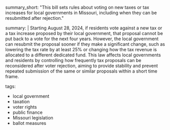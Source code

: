 summary_short: "This bill sets rules about voting on new taxes or tax increases for local governments in Missouri, including when they can be resubmitted after rejection."

summary: |
  Starting August 28, 2024, if residents vote against a new tax or a tax increase proposed by their local government, that proposal cannot be put back to a vote for the next four years. However, the local government can resubmit the proposal sooner if they make a significant change, such as lowering the tax rate by at least 25% or changing how the tax revenue is allocated to a different dedicated fund. This law affects local governments and residents by controlling how frequently tax proposals can be reconsidered after voter rejection, aiming to provide stability and prevent repeated submission of the same or similar proposals within a short time frame.

tags:
  - local government
  - taxation
  - voter rights
  - public finance
  - Missouri legislation
  - ballot measures
